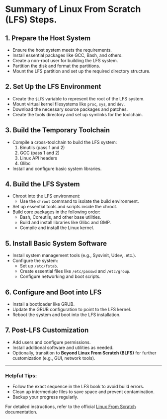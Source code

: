 # Summary of Linux From Scratch (LFS) Steps.

## 1. **Prepare the Host System**
   - Ensure the host system meets the requirements.
   - Install essential packages like GCC, Bash, and others.
   - Create a non-root user for building the LFS system.
   - Partition the disk and format the partitions.
   - Mount the LFS partition and set up the required directory structure.

## 2. **Set Up the LFS Environment**
   - Create the `$LFS` variable to represent the root of the LFS system.
   - Mount virtual kernel filesystems like `proc`, `sys`, and `dev`.
   - Download the necessary source packages and patches.
   - Create the tools directory and set up symlinks for the toolchain.

## 3. **Build the Temporary Toolchain**
   - Compile a cross-toolchain to build the LFS system:
     1. Binutils (pass 1 and 2)
     2. GCC (pass 1 and 2)
     3. Linux API headers
     4. Glibc
   - Install and configure basic system libraries.

## 4. **Build the LFS System**
   - Chroot into the LFS environment:
     - Use the `chroot` command to isolate the build environment.
   - Set up essential tools and scripts inside the chroot.
   - Build core packages in the following order:
     - Bash, Coreutils, and other base utilities.
     - Build and install libraries like Glibc and GMP.
     - Compile and install the Linux kernel.

## 5. **Install Basic System Software**
   - Install system management tools (e.g., Sysvinit, Udev, .etc.).
   - Configure the system:
     - Set up `/etc/fstab`.
     - Create essential files like `/etc/passwd` and `/etc/group`.
     - Configure networking and boot scripts.

## 6. **Configure and Boot into LFS**
   - Install a bootloader like GRUB.
   - Update the GRUB configuration to point to the LFS kernel.
   - Reboot the system and boot into the LFS installation.

## 7. **Post-LFS Customization**
   - Add users and configure permissions.
   - Install additional software and utilities as needed.
   - Optionally, transition to **Beyond Linux From Scratch (BLFS)** for further customization (e.g., GUI, network tools).

---

### Helpful Tips:
- Follow the exact sequence in the LFS book to avoid build errors.
- Clean up intermediate files to save space and prevent contamination.
- Backup your progress regularly.

For detailed instructions, refer to the official [Linux From Scratch](https://www.linuxfromscratch.org/) documentation.
